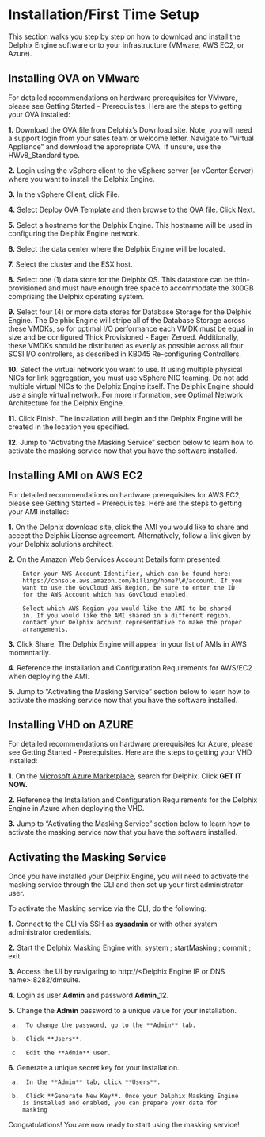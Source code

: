 # Installation/First Time Setup

This section walks you step by step on how to download and install the
Delphix Engine software onto your infrastructure (VMware, AWS EC2, or
Azure).

## Installing OVA on VMware

For detailed recommendations on hardware prerequisites for VMware,
please see Getting Started - Prerequisites. Here are the steps to
getting your OVA installed:

  **1.** Download the OVA file from Delphix’s Download site.
    Note, you will need a support login from your sales team or
    welcome letter. Navigate to “Virtual Appliance” and download the
    appropriate OVA. If unsure, use the HWv8\_Standard type.

  **2.** Login using the vSphere client to the vSphere server
    (or vCenter Server) where you want to install the Delphix Engine.

  **3.** In the vSphere Client, click File.

  **4.** Select Deploy OVA Template and then browse to the OVA
    file. Click Next.

  **5.** Select a hostname for the Delphix Engine. This
    hostname will be used in configuring the Delphix Engine network.

  **6.** Select the data center where the Delphix Engine will
    be located.

  **7.** Select the cluster and the ESX host.

  **8.** Select one (1) data store for the Delphix OS. This
    datastore can be thin-provisioned and must have enough free space
    to accommodate the 300GB comprising the Delphix operating system.

  **9.** Select four (4) or more data stores for Database
    Storage for the Delphix Engine. The Delphix Engine will stripe all
    of the Database Storage across these VMDKs, so for optimal I/O
    performance each VMDK must be equal in size and be configured
    Thick Provisioned - Eager Zeroed. Additionally, these VMDKs should
    be distributed as evenly as possible across all four SCSI I/O
    controllers, as described in KB045 Re-configuring Controllers.

  **10.** Select the virtual network you want to use. If using
    multiple physical NICs for link aggregation, you must use vSphere
    NIC teaming. Do not add multiple virtual NICs to the Delphix
    Engine itself. The Delphix Engine should use a single virtual
    network. For more information, see Optimal Network Architecture
    for the Delphix Engine.

  **11.** Click Finish. The installation will begin and the
    Delphix Engine will be created in the location you specified.

  **12.** Jump to “Activating the Masking Service” section
    below to learn how to activate the masking service now that you
    have the software installed.

## Installing AMI on AWS EC2

For detailed recommendations on hardware prerequisites for AWS EC2,
please see Getting Started - Prerequisites. Here are the steps to
getting your AMI installed:

  **1.** On the Delphix download site, click the AMI you would
    like to share and accept the Delphix License agreement.
    Alternatively, follow a link given by your Delphix solutions
    architect.

  **2.** On the Amazon Web Services Account Details form
    presented:
    
      - Enter your AWS Account Identifier, which can be found here:
        https://console.aws.amazon.com/billing/home?\#/account. If you
        want to use the GovCloud AWS Region, be sure to enter the ID
        for the AWS Account which has GovCloud enabled.
    
      - Select which AWS Region you would like the AMI to be shared
        in. If you would like the AMI shared in a different region,
        contact your Delphix account representative to make the proper
        arrangements.

  **3.** Click Share. The Delphix Engine will appear in your
    list of AMIs in AWS momentarily.

  **4.** Reference the Installation and Configuration
    Requirements for AWS/EC2 when deploying the AMI.

  **5.** Jump to “Activating the Masking Service” section below
    to learn how to activate the masking service now that you have the
    software installed.

## Installing VHD on AZURE

For detailed recommendations on hardware prerequisites for Azure, please
see Getting Started - Prerequisites. Here are the steps to getting your
VHD installed:

  **1.** On the [<span class="underline">Microsoft Azure
    Marketplace</span>](https://azuremarketplace.microsoft.com/en-us/marketplace/apps/delphix.delphix_dynamic_data_platform?tab=Overview),
    search for Delphix. Click **GET IT NOW.**

  **2.** Reference the Installation and Configuration
    Requirements for the Delphix Engine in Azure when deploying the
    VHD.

  **3.** Jump to “Activating the Masking Service” section below
    to learn how to activate the masking service now that you have the
    software installed.

## Activating the Masking Service 

Once you have installed your Delphix Engine, you will need to activate
the masking service through the CLI and then set up your first
administrator user.

To activate the Masking service via the CLI, do the following:

  **1.** Connect to the CLI via SSH as **sysadmin** or with
    other system administrator credentials.

  **2.** Start the Delphix Masking Engine with: system ;
    startMasking ; commit ; exit

  **3.** Access the UI by navigating to http://\<Delphix Engine
    IP or DNS name\>:8282/dmsuite.

  **4.** Login as user **Admin** and password **Admin\_12**.

  **5.** Change the **Admin** password to a unique value for
    your installation.
    
     a.  To change the password, go to the **Admin** tab.
    
     b.  Click **Users**.
    
     c.  Edit the **Admin** user.

  **6.** Generate a unique secret key for your installation.
    
     a.  In the **Admin** tab, click **Users**.
    
     b.  Click **Generate New Key**. Once your Delphix Masking Engine
        is installed and enabled, you can prepare your data for
        masking

Congratulations\! You are now ready to start using the masking service\!
